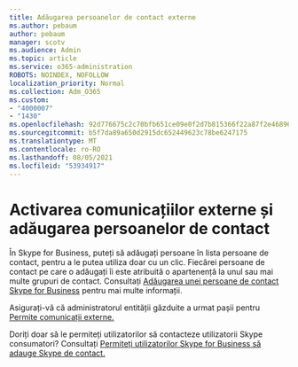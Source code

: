 ```yaml
---
title: Adăugarea persoanelor de contact externe
ms.author: pebaum
author: pebaum
manager: scotv
ms.audience: Admin
ms.topic: article
ms.service: o365-administration
ROBOTS: NOINDEX, NOFOLLOW
localization_priority: Normal
ms.collection: Adm_O365
ms.custom:
- "4000007"
- "1430"
ms.openlocfilehash: 92d776675c2c70bfb651ce09e0f2d7b815366f22a87f2e468964fa4971d275f4
ms.sourcegitcommit: b5f7da89a650d2915dc652449623c78be6247175
ms.translationtype: MT
ms.contentlocale: ro-RO
ms.lasthandoff: 08/05/2021
ms.locfileid: "53934917"
---
```

# <a name="enable-external-communications-and-add-contacts"></a>Activarea comunicațiilor externe și adăugarea persoanelor de contact

În Skype for Business, puteți să adăugați persoane în lista persoane de contact, pentru a le putea utiliza doar cu un clic. Fiecărei persoane de contact pe care o adăugați îi este atribuită o apartenență la unul sau mai multe grupuri de contact. Consultați [Adăugarea unei persoane de contact Skype for Business](https://support.office.com/article/add-a-contact-in-skype-for-business-89338023-2adf-4f5c-90b6-f8b6f72fadd1) pentru mai multe informații. 

Asigurați-vă că administratorul entității găzduite a urmat pașii pentru [Permite comunicații externe.](https://docs.microsoft.com/skypeforbusiness/set-up-skype-for-business-online/allow-users-to-contact-external-skype-for-business-users)

Doriți doar să le permiteți utilizatorilor să contacteze utilizatorii Skype consumatori? Consultați [Permiteți utilizatorilor Skype for Business să adauge Skype de contact.](https://docs.microsoft.com/skypeforbusiness/set-up-skype-for-business-online/let-skype-for-business-users-add-skype-contacts) 